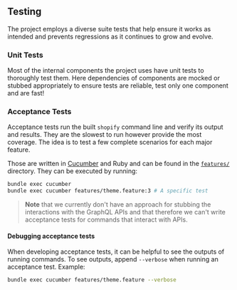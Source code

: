 ## Testing

The project employs a diverse suite tests that help ensure it works as intended and prevents regressions as it continues to grow and evolve.

### Unit Tests
Most of the internal components the project uses have unit tests to thoroughly test them. Here dependencies of components are mocked or stubbed appropriately to ensure tests are reliable, test only one component and are fast!

### Acceptance Tests

Acceptance tests run the built `shopify` command line and verify its output and results. They are the slowest to run however provide the most coverage. The idea is to test a few complete scenarios for each major feature.

Those are written in [Cucumber](https://cucumber.io/) and Ruby and can be found in the [`features/`](/features) directory. They can be executed by running:

```bash
bundle exec cucumber
bundle exec cucumber features/theme.feature:3 # A specific test
```

> **Note** that we currently don't have an approach for stubbing the interactions with the GraphQL APIs and that therefore we can't write acceptance tests for commands that interact with APIs.

#### Debugging acceptance tests
When developing acceptance tests, it can be helpful to see the outputs of running commands.
To see outputs, append `--verbose` when running an acceptance test. Example:

```sh
bundle exec cucumber features/theme.feature --verbose
```
